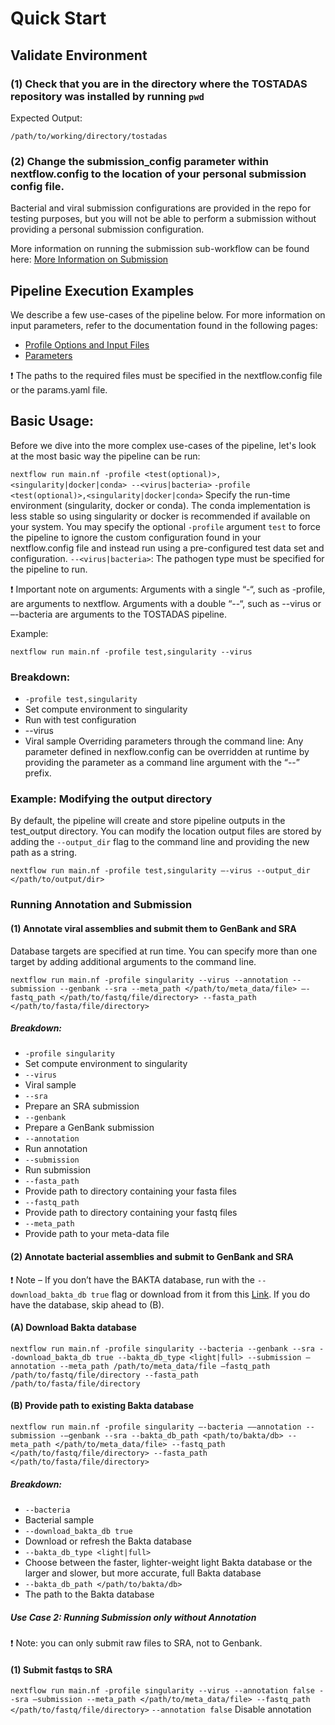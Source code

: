 # Quick Start

## Validate Environment
### (1) Check that you are in the directory where the TOSTADAS repository was installed by running `pwd`
Expected Output:

`/path/to/working/directory/tostadas`
### (2) Change the submission_config parameter within nextflow.config to the location of your personal submission config file.
Bacterial and viral submission configurations are provided in the repo for testing purposes, but you will not be able to perform a submission without providing a personal submission configuration.

More information on running the submission sub-workflow can be found here: [More Information on Submission](https://github.com/CDCgov/tostadas/wiki/Profile-Options-&-Input-Files#running-submission-only)

## Pipeline Execution Examples
We describe a few use-cases of the pipeline below. For more information on input parameters, refer to the documentation found in the following pages:

* [Profile Options and Input Files](https://github.com/CDCgov/tostadas/wiki/Profile-Options-&-Input-Files)
* [Parameters](https://github.com/CDCgov/tostadas/wiki/Parameters)

❗ The paths to the required files must be specified in the nextflow.config file or the params.yaml file.

## Basic Usage:
Before we dive into the more complex use-cases of the pipeline, let's look at the most basic way the pipeline can be run:

`nextflow run main.nf -profile <test(optional)>,<singularity|docker|conda> --<virus|bacteria>`
`-profile <test(optional)>,<singularity|docker|conda>`
Specify the run-time environment (singularity, docker or conda). The conda implementation is less stable so using singularity or docker is recommended if available on your system.
You may specify the optional `-profile` argument `test` to force the pipeline to ignore the custom configuration found in your nextflow.config file and instead run using a pre-configured test data set and configuration.
`--<virus|bacteria>`:
The pathogen type must be specified for the pipeline to run.

❗ Important note on arguments: Arguments with a single “-“, such as -profile, are arguments to nextflow. Arguments with a double “--“, such as --virus or –-bacteria are arguments to the TOSTADAS pipeline.

Example:

`nextflow run main.nf -profile test,singularity --virus`
### Breakdown:

* `-profile test,singularity`
 * Set compute environment to singularity
 * Run with test configuration
* --virus
 * Viral sample
Overriding parameters through the command line:
Any parameter defined in nexflow.config can be overridden at runtime by providing the parameter as a command line argument with the “--” prefix.

### Example: Modifying the output directory

By default, the pipeline will create and store pipeline outputs in the test_output directory. You can modify the location output files are stored by adding the `--output_dir` flag to the command line and providing the new path as a string.

`nextflow run main.nf -profile test,singularity –-virus --output_dir </path/to/output/dir>`
### Running Annotation and Submission
#### (1) Annotate viral assemblies and submit them to GenBank and SRA

Database targets are specified at run time. You can specify more than one target by adding additional arguments to the command line.

`nextflow run main.nf -profile singularity --virus --annotation --submission --genbank --sra --meta_path </path/to/meta_data/file> –-fastq_path </path/to/fastq/file/directory> --fasta_path </path/to/fasta/file/directory>`
##### Breakdown:

* `-profile singularity`
 * Set compute environment to singularity
* `--virus`
 * Viral sample
* `--sra`
 * Prepare an SRA submission
* `--genbank`
 * Prepare a GenBank submission
* `--annotation`
 * Run annotation
* `--submission`
 * Run submission
* `--fasta_path`
 * Provide path to directory containing your fasta files
* `--fastq_path`
 * Provide path to directory containing your fastq files
* `--meta_path`
 * Provide path to your meta-data file
#### (2) Annotate bacterial assemblies and submit to GenBank and SRA

❗ Note – If you don’t have the BAKTA database, run with the `--download_bakta_db true` flag or download from it from this [Link](https://zenodo.org/records/10522951). If you do have the database, skip ahead to (B).

#### (A) Download Bakta database

`nextflow run main.nf -profile singularity --bacteria --genbank --sra --download_bakta_db true --bakta_db_type <light|full> --submission –annotation --meta_path /path/to/meta_data/file –fastq_path /path/to/fastq/file/directory --fasta_path /path/to/fasta/file/directory`
#### (B) Provide path to existing Bakta database

`nextflow run main.nf -profile singularity –-bacteria ––annotation --submission -–genbank --sra --bakta_db_path <path/to/bakta/db> --meta_path </path/to/meta_data/file> --fastq_path </path/to/fastq/file/directory> --fasta_path </path/to/fasta/file/directory>`
##### Breakdown:

* `--bacteria`
 * Bacterial sample
* `--download_bakta_db true`
 * Download or refresh the Bakta database
* `--bakta_db_type <light|full>`
 * Choose between the faster, lighter-weight light Bakta database or the larger and slower, but more accurate, full Bakta database
* `--bakta_db_path </path/to/bakta/db>`
 * The path to the Bakta database
##### Use Case 2: Running Submission only without Annotation

❗ Note: you can only submit raw files to SRA, not to Genbank.

#### (1) Submit fastqs to SRA

`nextflow run main.nf -profile singularity --virus --annotation false --sra –submission --meta_path </path/to/meta_data/file> --fastq_path </path/to/fastq/file/directory>`
`--annotation false`
Disable annotation